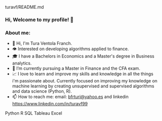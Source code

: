 turavf/README.md

### Hi, Welcome to my profile! 👋

### About me:
- 👋 Hi, I'm Tura Ventola Franch.
- 👁 Interested on developing algorithms applied to finance.
- 🎓 I have a Bachelors in Economics and a Master's degree in Business analytics. 
- 🌱 I’m currently pursuing a Master in Finance and the CFA exam.
- 📈 I love to learn and improve my skills and knowledge in all the things i'm passionate about. Currently focused on improving my knowledge on machine learning by creating unsupervised and supervised algorithms and data science (Python, R).
- 📫 How to reach me: email: bfrturi@yahoo.es and linkedin https://www.linkedin.com/in/turavf99 

Python  R  SQL  Tableau  Excel 
